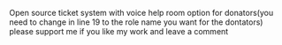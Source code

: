 Open source ticket system with voice help room option for donators(you need to change in line 19 to the role name you want for the dontators) please support me if you like my work and leave a comment
